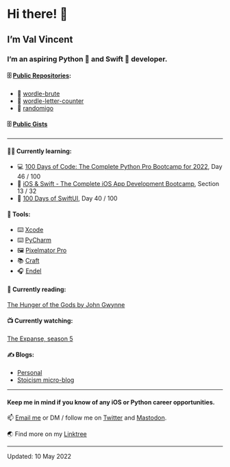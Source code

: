 # Hi there! 👋

## I’m Val Vincent

### I’m an aspiring Python 🐍 and Swift 🦅 developer.

#### 🗄 [Public Repositories](https://github.com/valvincent?tab=repositories):

- 🐍 [wordle-brute](https://github.com/valvincent/wordle-brute)
- 🐍 [wordle-letter-counter](https://github.com/valvincent/wordle-letter-counter)
- 🦅 [randomigo](https://github.com/valvincent/randomigo)

#### 🗄 [Public Gists](https://gist.github.com/valvincent/)

----

#### 👨‍💻 Currently learning:

- 💻 [100 Days of Code: The Complete Python Pro Bootcamp for 2022](https://www.udemy.com/course/100-days-of-code/), Day 46 / 100
- 📱 [iOS & Swift - The Complete iOS App Development Bootcamp](https://www.udemy.com/course/ios-13-app-development-bootcamp/), Section 13 / 32
- 🦅 [100 Days of SwiftUI](https://www.hackingwithswift.com/100/swiftui), Day 40 / 100

#### 🧰 Tools:

- ⌨️ [Xcode](https://developer.apple.com/xcode/)
- ⌨️ [PyCharm](https://www.jetbrains.com/pycharm/)
- 🖼 [Pixelmator Pro](https://www.pixelmator.com/pro/)
- 📚 [Craft](https://www.craft.do/)
- 🎧 [Endel](https://endel.io/)

#### 📖 Currently reading:

[The Hunger of the Gods by John Gwynne](https://www.goodreads.com/book/show/57341045)

#### 📺 Currently watching:

[The Expanse, season 5](https://www.imdb.com/title/tt3230854/)

#### ✍️ Blogs:

- [Personal](https://www.craft.do/s/HB6QVxLpw5uQuL)
- [Stoicism micro-blog](https://mastodon.online/@dailystoicism)

----

#### Keep me in mind if you know of any iOS or Python career opportunities.

📫 [Email me](mailto:workwithvalvincent@gmail.com?subject=Hello) or DM / follow me on [Twitter](https://twitter.com/heyValVincent) and [Mastodon](https://mastodon.social/@valvincent).

🌏 Find more on my [Linktree](https://linktr.ee/ValVincent)

----

Updated: 10 May 2022

